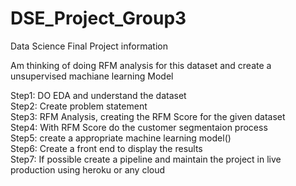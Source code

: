 # DSE_Project_Group3
Data Science Final Project information 

Am thinking of doing RFM analysis for this dataset and create a unsupervised machiane learning Model  

Step1: DO EDA and understand the dataset	  
Step2: Create problem statement   
Step3: RFM Analysis, creating the RFM Score for the given dataset     
Step4: With RFM Score do the customer segmentaion process   
Step5: create a appropriate machine learning model()    
Step6: Create a front end to display the results    
Step7: If possible create a pipeline and maintain the project in live production using heroku or any cloud    

